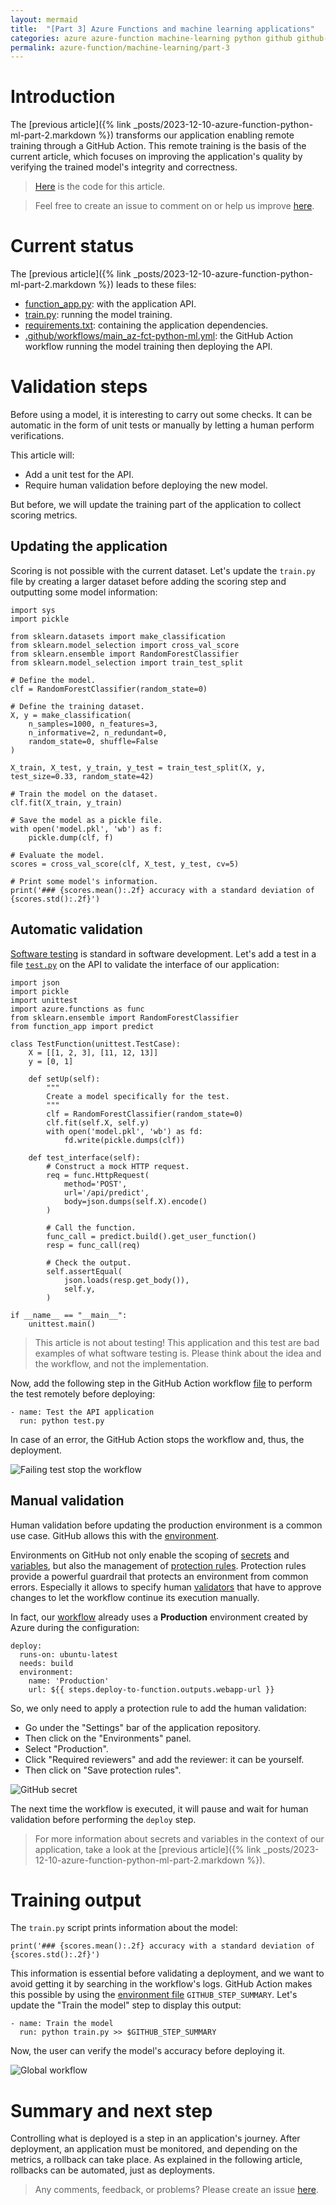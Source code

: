 ```yaml
---
layout: mermaid
title:  "[Part 3] Azure Functions and machine learning applications"
categories: azure azure-function machine-learning python github github-action
permalink: azure-function/machine-learning/part-3
---
```

# Introduction
The [previous article]({% link _posts/2023-12-10-azure-function-python-ml-part-2.markdown %}) transforms our application enabling remote training through a GitHub Action. This remote training is the basis of the current article, which focuses on improving the application's quality by verifying the trained model's integrity and correctness.

> [Here](https://github.com/florian-vuillemot/az-fct-python-ml/tree/main/part-3) is the code for this article.

> Feel free to create an issue to comment on or help us improve [here](https://github.com/florian-vuillemot/florian-vuillemot.github.io).


# Current status
The [previous article]({% link _posts/2023-12-10-azure-function-python-ml-part-2.markdown %}) leads to these files:
- [function_app.py](https://github.com/florian-vuillemot/az-fct-python-ml/blob/main/part-2/function_app.py): with the application API.
- [train.py](https://github.com/florian-vuillemot/az-fct-python-ml/blob/main/part-2/train.py): running the model training.
- [requirements.txt](https://github.com/florian-vuillemot/az-fct-python-ml/blob/main/part-2/requirements.txt): containing the application dependencies.
- [.github/workflows/main_az-fct-python-ml.yml](https://github.com/florian-vuillemot/az-fct-python-ml/blob/main/part-2/.github/workflows/main_az-fct-python-ml.yml): the GitHub Action workflow running the model training then deploying the API.

# Validation steps
Before using a model, it is interesting to carry out some checks. It can be automatic in the form of unit tests or manually by letting a human perform verifications.

This article will:
- Add a unit test for the API.
- Require human validation before deploying the new model.

But before, we will update the training part of the application to collect scoring metrics.

## Updating the application
Scoring is not possible with the current dataset. Let's update the `train.py` file by creating a larger dataset before adding the scoring step and outputting some model information:
```
import sys
import pickle

from sklearn.datasets import make_classification
from sklearn.model_selection import cross_val_score
from sklearn.ensemble import RandomForestClassifier
from sklearn.model_selection import train_test_split

# Define the model.
clf = RandomForestClassifier(random_state=0)

# Define the training dataset.
X, y = make_classification(
    n_samples=1000, n_features=3,
    n_informative=2, n_redundant=0,
    random_state=0, shuffle=False
)

X_train, X_test, y_train, y_test = train_test_split(X, y, test_size=0.33, random_state=42)

# Train the model on the dataset.
clf.fit(X_train, y_train)

# Save the model as a pickle file.
with open('model.pkl', 'wb') as f:
    pickle.dump(clf, f)

# Evaluate the model.
scores = cross_val_score(clf, X_test, y_test, cv=5)

# Print some model's information.
print('### {scores.mean():.2f} accuracy with a standard deviation of {scores.std():.2f}')
```

## Automatic validation
[Software testing](https://en.wikipedia.org/wiki/Software_testing) is standard in software development. Let's add a test in a file [`test.py`](https://github.com/florian-vuillemot/az-fct-python-ml/blob/main/part-3/test.py) on the API to validate the interface of our application:
```
import json
import pickle
import unittest
import azure.functions as func
from sklearn.ensemble import RandomForestClassifier
from function_app import predict

class TestFunction(unittest.TestCase):
    X = [[1, 2, 3], [11, 12, 13]]
    y = [0, 1]

    def setUp(self):
        """
        Create a model specifically for the test.
        """
        clf = RandomForestClassifier(random_state=0)
        clf.fit(self.X, self.y)
        with open('model.pkl', 'wb') as fd:
            fd.write(pickle.dumps(clf))

    def test_interface(self):
        # Construct a mock HTTP request.
        req = func.HttpRequest(
            method='POST',
            url='/api/predict',
            body=json.dumps(self.X).encode()
        )

        # Call the function.
        func_call = predict.build().get_user_function()
        resp = func_call(req)

        # Check the output.
        self.assertEqual(
            json.loads(resp.get_body()),
            self.y,
        )

if __name__ == "__main__":
    unittest.main()
```

> This article is not about testing! This application and this test are bad examples of what software testing is. Please think about the idea and the workflow, and not the implementation.

Now, add the following step in the GitHub Action workflow [file](https://github.com/florian-vuillemot/az-fct-python-ml/blob/main/part-3/.github/workflows/main_az-fct-python-ml.yml) to perform the test remotely before deploying:
```
- name: Test the API application
  run: python test.py
```

In case of an error, the GitHub Action stops the workflow and, thus, the deployment.

![Failing test stop the workflow](/assets/2023-12-17-azure-function-python-ml-part-3/failing-test.png)

## Manual validation
Human validation before updating the production environment is a common use case. GitHub allows this with the [environment](https://docs.github.com/en/actions/deployment/targeting-different-environments/using-environments-for-deployment).

Environments on GitHub not only enable the scoping of [secrets](https://docs.github.com/en/actions/deployment/targeting-different-environments/using-environments-for-deployment#environment-secrets) and [variables](https://docs.github.com/en/actions/deployment/targeting-different-environments/using-environments-for-deployment#environment-variables), but also the management of [protection rules](https://docs.github.com/en/actions/deployment/targeting-different-environments/using-environments-for-deployment#deployment-protection-rules). Protection rules provide a powerful guardrail that protects an environment from common errors. Especially it allows to specify human [validators](https://docs.github.com/en/actions/deployment/targeting-different-environments/using-environments-for-deployment#required-reviewers) that have to approve changes to let the workflow continue its execution manually.

In fact, our [workflow](https://github.com/florian-vuillemot/az-fct-python-ml/blob/main/part-3/.github/workflows/main_az-fct-python-ml.yml) already uses a **Production** environment created by Azure during the configuration:
```
deploy:
  runs-on: ubuntu-latest
  needs: build
  environment:
    name: 'Production'
    url: ${{ steps.deploy-to-function.outputs.webapp-url }}
```

So, we only need to apply a protection rule to add the human validation:
- Go under the "Settings" bar of the application repository.
- Then click on the "Environments" panel.
- Select "Production".
- Click "Required reviewers" and add the reviewer: it can be yourself.
- Then click on "Save protection rules".

![GitHub secret](/assets/2023-12-17-azure-function-python-ml-part-3/protection-rules.gif)

The next time the workflow is executed, it will pause and wait for human validation before performing the `deploy` step.

> For more information about secrets and variables in the context of our application, take a look at the [previous article]({% link _posts/2023-12-10-azure-function-python-ml-part-2.markdown %}).

# Training output
The `train.py` script prints information about the model: 
```
print('### {scores.mean():.2f} accuracy with a standard deviation of {scores.std():.2f}')
```

This information is essential before validating a deployment, and we want to avoid getting it by searching in the workflow's logs. GitHub Action makes this possible by using the [environment file](https://docs.github.com/en/actions/using-workflows/workflow-commands-for-github-actions#adding-a-job-summary) `GITHUB_STEP_SUMMARY`. Let's update the "Train the model" step to display this output:
```
- name: Train the model
  run: python train.py >> $GITHUB_STEP_SUMMARY
```

Now, the user can verify the model's accuracy before deploying it.

![Global workflow](/assets/2023-12-17-azure-function-python-ml-part-3/global-workflow.gif)

# Summary and next step
Controlling what is deployed is a step in an application's journey. After deployment, an application must be monitored, and depending on the metrics, a rollback can take place. As explained in the following article, rollbacks can be automated, just as deployments.

> Any comments, feedback, or problems? Please create an issue [here](https://github.com/florian-vuillemot/florian-vuillemot.github.io).
